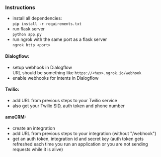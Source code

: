 ### Instructions

- install all dependencies: \
  `pip install -r requirements.txt`
- run flask server \
  `python app.py`
- run ngrok with the same port as a flask server \
  `ngrok http <port>`

#### Dialogflow:

- setup webhook in Dialogflow \
  URL should be something like `https://<hex>.ngrok.io/webhook`
- enable webhooks for intents in Dialogflow

#### Twilio:

- add URL from previous steps to your Twilio service
- also get your Twilio SID, auth token and phone number

#### amoCRM:

- create an integration
- add URL from previous steps to your integration (without "/webhook")
- get an auth token, integration id and secret key
  (auth token gets refreshed each time you run an application or you are not sending requests while it is alive)